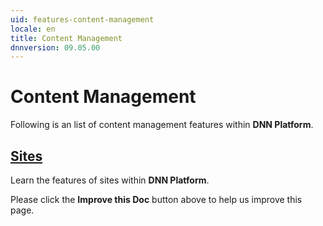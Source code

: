 ```yaml
---
uid: features-content-management
locale: en
title: Content Management
dnnversion: 09.05.00
---
```


# Content Management
Following is an list of content management features within **DNN Platform**.

## [Sites](xref:sites)
Learn the features of sites within **DNN Platform**.

Please click the **Improve this Doc** button above to help us improve this page.
